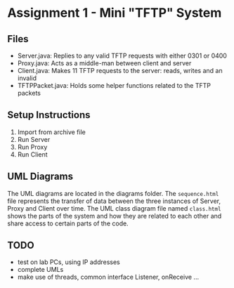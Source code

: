 # Assignment 1 - Mini "TFTP" System


## Files
- Server.java: Replies to any valid TFTP requests with either 0301 or 0400 
- Proxy.java: Acts as a middle-man between client and server
- Client.java: Makes 11 TFTP requests to the server: reads, writes and an invalid
- TFTPPacket.java: Holds some helper functions related to the TFTP packets

## Setup Instructions
1. Import from archive file
2. Run Server
3. Run Proxy
4. Run Client


## UML Diagrams

The UML diagrams are located in the diagrams folder. The `sequence.html` file represents the transfer of data between the three instances of Server, Proxy and Client over time. The 
UML class diagram file named `class.html` shows the parts of the system and how they are related to each other and share access to certain parts of the code.


## TODO
- test on lab PCs, using IP addresses
- complete UMLs
- make use of threads, common interface Listener, onReceive ...
